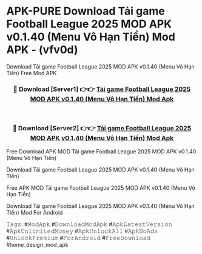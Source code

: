 # APK-PURE Download Tải game Football League 2025 MOD APK v0.1.40 (Menu Vô Hạn Tiền) Mod APK - (vfv0d)
Download Tải game Football League 2025 MOD APK v0.1.40 (Menu Vô Hạn Tiền) Free Mod APK

<div align="center">
<h3>🔴 Download [Server1] 👉👉 <a href="https://apk-comot.site?title=Tải_game_Football_League_2025_MOD_APK_v0.1.40_(Menu_Vô_Hạn_Tiền)">Tải game Football League 2025 MOD APK v0.1.40 (Menu Vô Hạn Tiền) Mod Apk</a></h3><br>

<h3>🔴 Download [Server2] 👉👉 <a href="https://apk-comot.site?title=Tải_game_Football_League_2025_MOD_APK_v0.1.40_(Menu_Vô_Hạn_Tiền)">Tải game Football League 2025 MOD APK v0.1.40 (Menu Vô Hạn Tiền) Mod Apk</a></h3>
</div>


Free Download APK MOD Tải game Football League 2025 MOD APK v0.1.40 (Menu Vô Hạn Tiền)

Download Tải game Football League 2025 MOD APK v0.1.40 (Menu Vô Hạn Tiền) 

Free APK MOD Tải game Football League 2025 MOD APK v0.1.40 (Menu Vô Hạn Tiền) 

Download Tải game Football League 2025 MOD APK v0.1.40 (Menu Vô Hạn Tiền) Mod For Android

𝚃𝚊𝚐𝚜: #𝙼𝚘𝚍𝙰𝚙𝚔 #𝙳𝚘𝚠𝚗𝚕𝚘𝚊𝚍𝙼𝚘𝚍𝙰𝚙𝚔 #𝙰𝚙𝚔𝙻𝚊𝚝𝚎𝚜𝚝𝚅𝚎𝚛𝚜𝚒𝚘𝚗 #𝙰𝚙𝚔𝚄𝚗𝚕𝚒𝚖𝚒𝚝𝚎𝚍𝙼𝚘𝚗𝚎𝚢 #𝙰𝚙𝚔𝚄𝚗𝚕𝚘𝚌𝚔𝙰𝚕𝚕 #𝙰𝚙𝚔𝙽𝚘𝙰𝚍𝚜 #𝚄𝚗𝚕𝚘𝚌𝚔𝙿𝚛𝚎𝚖𝚒𝚞𝚖 #𝙵𝚘𝚛𝙰𝚗𝚍𝚛𝚘𝚒𝚍 #𝙵𝚛𝚎𝚎𝙳𝚘𝚠𝚗𝚕𝚘𝚊𝚍 #home_design_mod_apk